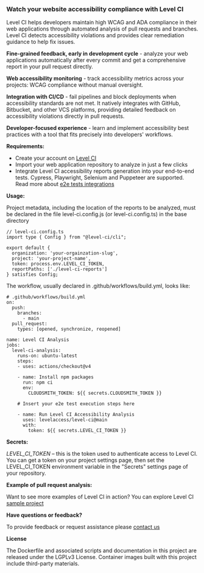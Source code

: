 ### Watch your website accessibility compliance with Level CI

Level CI helps developers maintain high WCAG and ADA compliance in their web applications through automated analysis of pull requests and branches. Level CI detects accessibility violations and provides clear remediation guidance to help fix issues.

**Fine-grained feedback, early in development cycle** - analyze your web applications automatically after every commit and get a comprehensive report in your pull request directly.

**Web accessibility monitoring** - track accessibility metrics across your projects: WCAG compliance without manual oversight.

**Integration with CI/CD** - fail pipelines and block deployments when accessibility standards are not met. It natively integrates with GitHub, Bitbucket, and other VCS platforms, providing detailed feedback on accessibility violations directly in pull requests.

**Developer-focused experience** - learn and implement accessibility best practices with a tool that fits precisely into developers' workflows.

**Requirements:**

- Create your account on [Level CI](https://cicd.userway.org)
- Import your web application repository to analyze in just a few clicks
- Integrate Level CI accessibility reports generation into your end-to-end tests. Cypress, Playwright, Selenium and Puppeteer are supported. Read more about [e2e tests integrations](https://docs.cicd.userway.org/)

**Usage:**

Project metadata, including the location of the reports to be analyzed, must be declared in the file level-ci.config.js (or level-ci.config.ts) in the base directory

    // level-ci.config.ts
    import type { Config } from "@level-ci/cli";

    export default {
      organization: 'your-orgainzation-slug',
      project: 'your-project-name',
      token: process.env.LEVEL_CI_TOKEN,
      reportPaths: ['./level-ci-reports']
    } satisfies Config;

The workflow, usually declared in .github/workflows/build.yml, looks like:

    # .github/workflows/build.yml
    on:
      push:
        branches:
          - main
      pull_request:
        types: [opened, synchronize, reopened]

    name: Level CI Analysis
    jobs:
      level-ci-analysis:
        runs-on: ubuntu-latest
        steps:
        - uses: actions/checkout@v4

        - name: Install npm packages
          run: npm ci
          env:
            CLOUDSMITH_TOKEN: ${{ secrets.CLOUDSMITH_TOKEN }}

        # Insert your e2e test execution steps here

        - name: Run Level CI Accessibility Analysis
          uses: levelaccess/level-ci@main
          with:
            token: ${{ secrets.LEVEL_CI_TOKEN }}

**Secrets:**

_LEVEL_CI_TOKEN_ – this is the token used to authenticate access to Level CI. You can get a token on your project settings page, then set the LEVEL_CI_TOKEN environment variable in the "Secrets" settings page of your repository.

**Example of pull request analysis:**

Want to see more examples of Level CI in action? You can explore Level CI [sample project](https://github.com/UserWayOrg/cicd-action-sample)

**Have questions or feedback?**

To provide feedback or request assistance please [contact us](https://userway.org/contact)

**License**

The Dockerfile and associated scripts and documentation in this project are released under the LGPLv3 License.
Container images built with this project include third-party materials.
